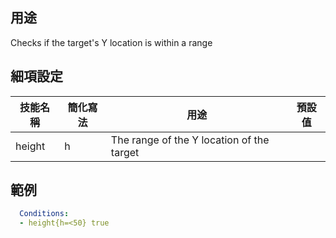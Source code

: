 ## 用途
Checks if the target's Y location is within a range


## 細項設定

| 技能名稱 | 簡化寫法| 用途 | 預設值 |
|-----------|-----------|----------------------------------------------------------------------|---------|
| height| h | The range of the Y location of the target| |


## 範例
```yaml
  Conditions:
  - height{h=<50} true
```